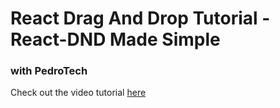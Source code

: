 # React Drag And Drop Tutorial - React-DND Made Simple

### with PedroTech

Check out the video tutorial [here](https://youtu.be/4bzJrEETW4w)